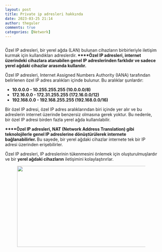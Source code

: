 ```yaml
---
layout: post
title: Private ip adresleri hakkında
date: 2023-03-25 21:14
author: theguler
comments: true
categories: [Network]
---
```

<!-- wp:image {"id":5994,"sizeSlug":"large","linkDestination":"none"} -->
<figure class="wp-block-image size-large"><img src="https://theguler.wordpress.com/wp-content/uploads/2023/02/private_ips.jpg?w=960" alt="" class="wp-image-5994" /></figure>
<!-- /wp:image -->

<!-- wp:paragraph -->
<p>Özel IP adresleri, bir yerel ağda (LAN) bulunan cihazların birbirleriyle iletişim kurmak için kullandıkları adreslerdir.<strong> ****Özel IP adresleri, internet üzerindeki cihazlara atanabilen genel IP adreslerinden farklıdır ve sadece yerel ağdaki cihazlar arasında kullanılır.</strong></p>
<!-- /wp:paragraph -->

<!-- wp:paragraph -->
<p>Özel IP adresleri, Internet Assigned Numbers Authority (IANA) tarafından belirlenen özel IP adres aralıkları içinde bulunur. Bu aralıklar şunlardır:</p>
<!-- /wp:paragraph -->

<!-- wp:list -->
<ul><!-- wp:list-item -->
<li><strong>10.0.0.0 - 10.255.255.255 (10.0.0.0/8)</strong></li>
<!-- /wp:list-item -->

<!-- wp:list-item -->
<li><strong>172.16.0.0 - 172.31.255.255 (172.16.0.0/12)</strong></li>
<!-- /wp:list-item -->

<!-- wp:list-item -->
<li><strong>192.168.0.0 - 192.168.255.255 (192.168.0.0/16)</strong></li>
<!-- /wp:list-item --></ul>
<!-- /wp:list -->

<!-- wp:paragraph -->
<p>Bir özel IP adresi, özel IP adres aralıklarından biri içinde yer alır ve bu adreslerin internet üzerinde benzersiz olmasına gerek yoktur. Bu nedenle, bir özel IP adresi birden fazla yerel ağda kullanılabilir.</p>
<!-- /wp:paragraph -->

<!-- wp:paragraph -->
<p><strong>****Özel IP adresleri, NAT (Network Address Translation) gibi teknolojilerle genel IP adreslerine dönüştürülerek internete bağlanabilirler. </strong>Bu sayede, bir yerel ağdaki cihazlar internete tek bir IP adresi üzerinden erişebilirler.</p>
<!-- /wp:paragraph -->

<!-- wp:paragraph -->
<p>Özel IP adresleri, IP adreslerinin tükenmesini önlemek için oluşturulmuşlardır ve bir <strong>yerel ağdaki cihazların</strong> iletişimini kolaylaştırırlar.</p>
<!-- /wp:paragraph -->

<!-- wp:image {"id":6264,"width":726,"height":267,"sizeSlug":"large","linkDestination":"none"} -->
<figure class="wp-block-image size-large is-resized"><img src="https://theguler.wordpress.com/wp-content/uploads/2023/03/ggg-1.png?w=823" alt="" class="wp-image-6264" width="726" height="267" /></figure>
<!-- /wp:image -->
